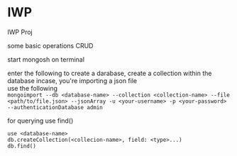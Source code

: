 # IWP
IWP Proj

some basic operations
CRUD

start mongosh on terminal

enter the following to create a darabase, create a collection within the database
incase, you're importing a json file   
use the following  
`mongoimport --db <database-name> --collection <collection-name> --file <path/to/file.json> --jsonArray -u <your-username> -p <your-password> --authenticationDatabase admin`

for querying use find() 
```
use <database-name>
db.createCollection(<collecion-name>, field: <type>...)
db.find()
```
